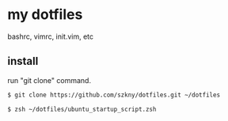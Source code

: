 # my dotfiles
bashrc, vimrc, init.vim, etc  

## install
run "git clone" command.  

```bash
$ git clone https://github.com/szkny/dotfiles.git ~/dotfiles
```

```bash
$ zsh ~/dotfiles/ubuntu_startup_script.zsh
```
